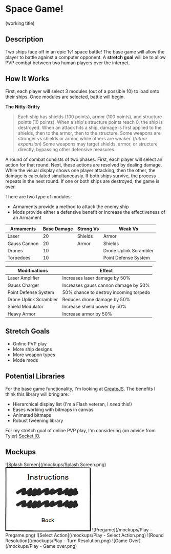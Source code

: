 # Space Game!
(working title)

## Description
Two ships face off in an epic 1v1 space battle!
The base game will allow the player to battle against a computer opponent.
A **stretch goal** will be to allow PVP combat between two human players over the internet.

## How It Works
First, each player will select 3 modules (out of a possible 10) to load onto their ships. Once modules are selected, battle will begin.

**The Nitty-Gritty**
> Each ship has shields (100 points), armor (100 points), and structure points (10 points). When a ship's structure points reach 0, the ship is destroyed.
> When an attack hits a ship, damage is first applied to the shields, then to the armor, then to the structure. Some weapons are stronger vs shields or armor, while others are weaker. (*future expansion*) Some weapons may target shields, armor, or structure directly, bypassing other defensive measures.

A round of combat consists of two phases. First, each player will select an action for that round. Next, these actions are resolved by dealing damage.
While the visual display shows one player attacking, then the other, the damage is calculated simultaneously.
If both ships survive, the process repeats in the next round.
If one or both ships are destroyed, the game is over.

There are two type of modules:
- Armaments provide a method to attack the enemy ship
- Mods provide either a defensive benefit or increase the effectiveness of an Armament

Armaments | Base Damage | Strong Vs | Weak Vs
---------- | ----- | -------- | --------
Laser | 20 | Shields | Armor
Gauss Cannon | 20 | Armor | Shields
Drones | 10 | | Drone Uplink Scrambler
Torpedoes | 10 | | Point Defense System

Modifications | Effect
---------- | ----------
Laser Amplifier | Increases laser damage by 50%
Gauss Charger | Increases gauss cannon damage by 50%
Point Defense System | 50% chance to destroy incoming torpedo
Drone Uplink Scrambler | Reduces drone damage by 50%
Shield Modulator | Increase shield power by 50%
Heavy Armor | Increase armor by 50%

## Stretch Goals
- Online PVP play
- More ship designs
- More weapon types
- Mode mods

## Potential Libraries
For the base game functionality, I'm looking at [CreateJS](https://createjs.com/). The benefits I think this library will bring are:
- Hierarchical display list (I'm a Flash veteran, I *need* this!)
- Eases working with bitmaps in canvas
- Animated bitmaps
- Robust tweening library

For my stretch goal of online PVP play, I'm considering (on advice from Tyler) [Socket.IO](https://socket.io/).

## Mockups
![Splash Screen](/mockups/Splash Screen.png)
![Instructions](/mockups/Instructions.png)
![Pregame](/mockups/Play - Pregame.png)
![Select Action](/mockups/Play - Select Action.png)
![Round Resolution](/mockups/Play - Turn Resolution.png)
![Game Over](/mockups/Play - Game over.png)

